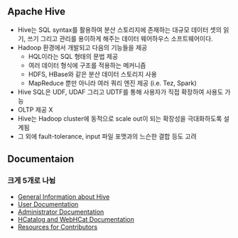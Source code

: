 ## Apache Hive
- Hive는 SQL syntax를 활용하여 분산 스토리지에 존재하는 대규모 데이터 셋의 읽기, 쓰기 그리고 관리를 용이하게 해주는 데이터 웨어하우스 소프트웨어이다.
- Hadoop 환경에서 개발되고 다음의 기능들을 제공
    - HQL이라는 SQL 형태의 문법 제공
    - 여러 데이터 형식에 구조를 적용하는 메커니즘
    - HDFS, HBase와 같은 분산 데이터 스토리지 사용
    - MapReduce 뿐만 아니라 여러 쿼리 엔진 제공 (i.e. Tez, Spark)
- Hive SQL은 UDF, UDAF 그리고 UDTF를 통해 사용자가 직접 확장하여 사용도 가능
- OLTP 제공 X
- Hive는 Hadoop cluster에 동적으로 scale out이 되는 확장성을 극대화하도록 설계됨
- 그 외에 fault-tolerance, input 파일 포맷과의 느슨한 결합 등도 고려

## Documentaion
### 크게 5개로 나뉨
- [General Information about Hive](https://cwiki.apache.org/confluence/display/Hive/GettingStarted)
- [User Documentation](https://cwiki.apache.org/confluence/display/Hive/Tutorial)
- [Administrator Documentation](https://cwiki.apache.org/confluence/display/Hive/AdminManual+Installation)
- [HCatalog and WebHCat Documentation](https://cwiki.apache.org/confluence/display/Hive/HCatalog)
- [Resources for Contributors](https://cwiki.apache.org/confluence/display/Hive/HowToContribute)
